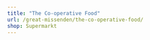```yaml
---
title: "The Co-operative Food"
url: /great-missenden/the-co-operative-food/
shop: Supermarkt
---
```

